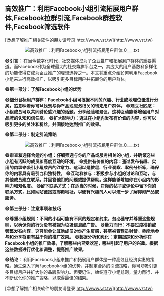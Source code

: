 ## **高效推广：利用Facebook小组引流拓展用户群体,Facebook拉群引流,Facebook群控软件,Facebook筛选软件**

[😍想了解推广相关软件的朋友请登录 http://www.vst.tw](http://www.vst.tw)

 <center><img src="https://vst.tw/MP4/tuiguang/png/6.png" alt="高效推广：利用Facebook小组引流拓展用户群体_0___.txt"></center>

**😄引言：**
在当今数字化时代，社交媒体成为了企业推广和拓展用户群体的重要渠道。而Facebook作为全球最大的社交媒体平台之一，其庞大的用户基数和多样化的功能使得它成为企业推广的理想选择之一。本文将重点介绍如何利用Facebook小组来进行高效推广，以吸引更多目标用户并拓展你的用户群体。

**😄第一部分：了解Facebook小组的优势**

**😄细分目标用户群体：Facebook小组可根据不同的兴趣、行业或地理位置进行分类，这意味着你可以找到与你产品或服务相关的特定用户群体。**
**😄建立社区感：小组成员可以共同讨论感兴趣的话题，分享经验和建议，这种互动能够增强用户对品牌的认知和信任度。**
**😄扩大影响力：通过在小组内发布有价值的内容，你可以吸引更多的关注和粉丝，并间接地达到推广的效果。**

**😄第二部分：制定引流策略**

 <center><img src="https://vst.tw/MP4/tuiguang/png/5.png" alt="高效推广：利用Facebook小组引流拓展用户群体_0___.txt"></center>

**😄审查和选择合适的小组：仔细筛选与你的产品或服务相关的小组，并确保这些小组有活跃的成员和高度互动的环境。**
**😄提供有价值的内容：通过发布有趣、实用的内容来吸引小组成员的注意力。这可以是教程、行业洞察、案例分析等，确保你的内容具有吸引力和独特性。**
**😄互动和参与：积极参与小组的讨论和互动，与其他成员建立联系，并回答他们的问题或提供帮助。这样能够增加你在小组内的影响力和知名度。**
**😄留下联系方式：在适当的时候，在你的帖子或评论中留下你的联系方式，比如网站链接或邮箱地址，以便有兴趣的人可以进一步了解你的产品或服务。**

**😄第三部分：注意事项和技巧**

**😄尊重小组规则：不同的小组可能有不同的规定和约束，务必遵守并尊重这些规则，以确保你的行为没有被视为垃圾信息或广告。**
**😄量力而行：不要过度推销或频繁发布内容，这可能会让其他成员对你产生反感，甚至被管理员封禁。适度地参与和分享将更有益于你的推广效果。**
**😄数据分析和优化：定期跟踪和分析你在Facebook小组的推广效果，了解哪些内容受欢迎，哪些引起了用户的兴趣。根据这些数据进行优化和调整，提高推广效果。**

**😄结论：**
利用Facebook小组来推广和拓展用户群体是一种高效且经济实惠的策略。通过深入了解Facebook小组的优势，并制定合适的引流策略，你可以吸引更多目标用户并扩大你的品牌影响力。但要记住，始终遵守小组规则，量力而行，并不断优化你的推广策略，以取得最佳的结果。

[😍想了解推广相关软件的朋友请登录 http://www.vst.tw](http://www.vst.tw)



